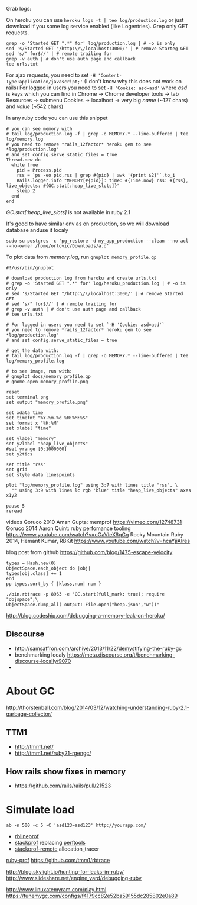 Grab logs:

On heroku you can use `heroku logs -t | tee log/production.log` or just download if you some log service enabled (like Logentries).
Grep only GET requests.

~~~
grep -o 'Started GET ".*" for' log/production.log | # -o is only
sed 's/Started GET "/http:\/\/localhost:3000/' | # remove Starteg GET
sed 's/" for$//' | # remote trailing for
grep -v auth | # don't use auth page and callback
tee urls.txt 
~~~

For ajax requests, you need to set `-H 'Content-Type:application/javascript;'` 
(I don't know why this does not work on rails)
For logged in users you need to set `-H 'Cookie: asd=asd'` where *asd* is keys which you can find in Chrome -> Chrome developer tools -> tab Resources -> submenu Cookies -> localhost -> very big *name* (~127 chars) and *value* (~542 chars)

In any ruby code you can use this snippet
~~~
# you can see memory with
# tail log/production.log -f | grep -o MEMORY.* --line-buffered | tee log/memory.log
# you need to remove *rails_12factor* heroku gem to see *log/production.log'
# and set config.serve_static_files = true
Thread.new do
  while true
    pid = Process.pid
    rss = `ps -eo pid,rss | grep #{pid} | awk '{print $2}'`.to_i
    Rails.logger.info "MEMORY[#{pid}]: time: #{Time.now} rss: #{rss}, live_objects: #{GC.stat[:heap_live_slots]}"
    sleep 2
  end
end
~~~

*GC.stat[:heap_live_slots]* is not available in ruby 2.1

It's good to have similar env as on production, so we will download database anduse it localy

~~~
sudo su postgres -c 'pg_restore -d my_app_production --clean --no-acl --no-owner /home/orlovic/Downloads/a.d'
~~~

To plot data from *memory.log*, run `gnuplot memory_profile.gp`

~~~
#!/usr/bin/gnuplot

# download production log from heroku and create urls.txt
# grep -o 'Started GET ".*" for' log/heroku_production.log | # -o is only
# sed 's/Started GET "/http:\/\/localhost:3000/' | # remove Started GET
# sed 's/" for$//' | # remote trailing for
# grep -v auth | # don't use auth page and callback
# tee urls.txt 

# For logged in users you need to set `-H 'Cookie: asd=asd'`
# you need to remove *rails_12factor* heroku gem to see *log/production.log'
# and set config.serve_static_files = true

# get the data with:
# tail log/production.log -f | grep -o MEMORY.* --line-buffered | tee log/memory_profile.log

# to see image, run with:
# gnuplot docs/memory_profile.gp
# gnome-open memory_profile.png

reset
set terminal png
set output "memory_profile.png"

set xdata time
set timefmt "%Y-%m-%d %H:%M:%S"
set format x "%H:%M"
set xlabel "time"

set ylabel "memory"
set y2label "heap_live_objects"
#set yrange [0:1000000]
set y2tics

set title "rss"
set grid
set style data linespoints

plot "log/memory_profile.log" using 3:7 with lines title "rss", \
  "" using 3:9 with lines lc rgb 'blue' title "heap_live_objects" axes x1y2

pause 5
reread
~~~


videos
Goruco 2010 Aman Gupta: memprof https://vimeo.com/12748731
Goruco 2014 Aaron Quint: ruby perfomance tooling https://www.youtube.com/watch?v=cOaVIeX6qGg
Rocky Mountain Ruby 2014, Hemant Kumar, RBKit https://www.youtube.com/watch?v=hcaYjiAIres

blog post from github https://github.com/blog/1475-escape-velocity
~~~
types = Hash.new(0)
ObjectSpace.each_object do |obj|
types[obj.class] += 1
end
pp types.sort_by { |klass,num| num }
~~~

~~~
./bin.rbtrace -p 8963 -e 'GC.start(full_mark: true); require "objspace";\
ObjectSpace.dump_all( output: File.open("heap.json","w"))"
~~~

http://blog.codeship.com/debugging-a-memory-leak-on-heroku/

## Discourse

* http://samsaffron.com/archive/2013/11/22/demystifying-the-ruby-gc
* benchmarking localy https://meta.discourse.org/t/benchmarking-discourse-locally/9070
* 

# About GC
http://thorstenball.com/blog/2014/03/12/watching-understanding-ruby-2.1-garbage-collector/

## TTM1

* http://tmm1.net/
* http://tmm1.net/ruby21-rgengc/


## How rails show fixes in memory

* https://github.com/rails/rails/pull/21523


# Simulate load

`ab -n 500 -c 5 -C 'asd123=asd123' http://yourapp.com/`

* [rblineprof](https://github.com/tmm1/rblineprof)
* [stackprof](https://github.com/tmm1/stackprof) replacing [perftools](https://github.com/tmm1/perftools.rb)
* [stackprof-remote](https://github.com/quirkey/stackprof-remote)
allocation_tracer

[ruby-prof](https://github.com/ruby-prof/ruby-prof)
https://github.com/tmm1/rbtrace

http://blog.skylight.io/hunting-for-leaks-in-ruby/
http://www.slideshare.net/engine_yard/debugging-ruby


http://www.linuxatemyram.com/play.html
https://tunemygc.com/configs/f4179cc82e52ba59155dc285802e0a89
